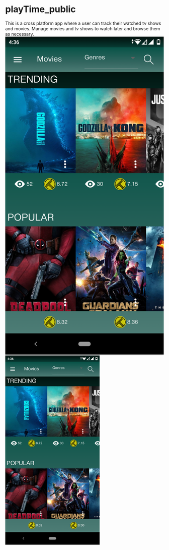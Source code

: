 # playTime_public
This is a cross platform app where a user can track their watched tv shows and movies. Manage movies and tv shows to watch later and browse them as necessary.
![GitHub Logo](/playTime/Screenshot_20210406-163603.png)
<img src="/playTime/Screenshot_20210406-163603.png" width="300" height="600">

